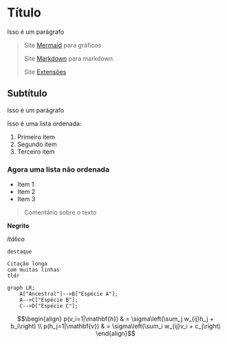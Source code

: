 # Título

Isso é um parágrafo

> Site [Mermaid](https://mermaid.js.org/syntax/flowchart.html) para gráficos
>
> Site [Markdown](https://www.markdownguide.org/basic-syntax/) para markdown
>
> Site [Extensões](https://facelessuser.github.io/pymdown-extensions/extensions/arithmatex/)

## Subtítulo

Isso é um parágrafo

Isso é uma lista ordenada:

1. Primeiro item
2. Segundo item
3. Terceiro item

### Agora uma lista não ordenada

- Item 1
- Item 2
- Item 3

> Comentário sobre o texto

**Negrito**

*Itálico*

`destaque`

```text
Citação longa
com muitas linhas
tldr
```

```mermaid
graph LR;
    A["Ancestral"]-->B["Espécie A"];
    A-->C["Espécie B"];
    C-->D["Espécie C"];
```

```math
\begin{align}
    p(v_i=1|\mathbf{h}) & = \sigma\left(\sum_j w_{ij}h_j + b_i\right) \\
    p(h_j=1|\mathbf{v}) & = \sigma\left(\sum_i w_{ij}v_i + c_j\right)
\end{align}
```
